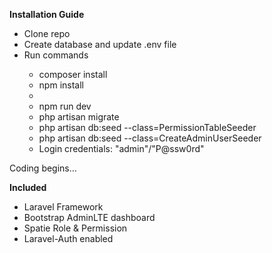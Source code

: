**Installation Guide**

<ul>
    <li>Clone repo</li>
    <li>Create database and update .env file</li>
    <li>Run commands</li>
    <ul>
        <li>composer install</li>
        <li>npm install<li>
        <li>npm run dev</li>
        <li>php artisan migrate</li>
        <li>php artisan db:seed --class=PermissionTableSeeder</li>
        <li>php artisan db:seed --class=CreateAdminUserSeeder</li>
        <li>Login credentials: "admin"/"P@ssw0rd"</li>
    </ul>
</ul>

<p>Coding begins...</p>

**Included**
<ul>
    <li>Laravel Framework</li>
    <li>Bootstrap AdminLTE dashboard</li>
    <li>Spatie Role & Permission</li>
    <li>Laravel-Auth enabled</li>
</ul>
